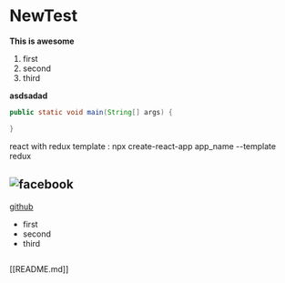 # NewTest

**This is awesome**

1. first
2. second
3. third

**asdsadad**

```java
public static void main(String[] args) {

}

```

react with redux template
: npx create-react-app app_name --template redux

## ![facebook](https://facebook.com)

[github](https://github.com)

- first
- second
- third

```language

```

[[README.md]]
